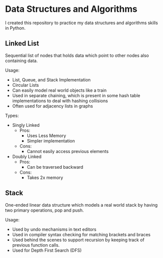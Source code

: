 # Data Structures and Algorithms

I created this repository to practice my data structures and algorithms skills in Python.

## Linked List

Sequential list of nodes that holds data which point to other nodes also containing data.

Usage:

- List, Queue, and Stack Implementation
- Circular Lists
- Can easily model real world objects like a train
- Used in separate chaining, which is present in some hash table
  implementations to deal with hashing collisions
- Often used for adjacency lists in graphs

Types:

- Singly Linked
  - Pros:
    - Uses Less Memory
    - Simpler implementation
  - Cons:
    - Cannot easily access previous elements
- Doubly Linked
  - Pros:
    - Can be traversed backward
  - Cons:
    - Takes 2x memory

## Stack

One-ended linear data structure which models a real world stack by
having two primary operations, pop and push.

Usage:

- Used by undo mechanisms in text editors
- Used in compiler syntax checking for matching brackets and braces
- Used behind the scenes to support recursion by keeping track of previous function calls.
- Used for Depth First Search (DFS)
